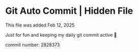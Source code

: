 # Git Auto Commit | Hidden File

This file was added Feb 12, 2025

Just for fun and keeping my daily git commit active 🤪

commit number: 2828373

